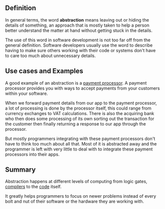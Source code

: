 ## Definition
In general terms, the word **abstraction** means leaving out or hiding the details of something, an approach that is mostly taken to help a person better understand the matter at hand without getting stuck in the details.

The use of this word in software development is not too far off from the general definition. Software developers usually use the word to describe having to make sure others working with their code or systems don't have to care too much about unnecessary details.

## Use cases and Examples
A good example of an abstraction is a [payment processor](payment-processor.md).
A payment processor provides you with ways to accept payments from your customers within your software.

When we forward payment details from our app to the payment processor, a lot of processing is done by the processor itself, this could range from currency exchanges to VAT calculations. There is also the acquiring bank who then does some processing of its own sorting out the transaction for the customer then finally returning a response to our app through the processor.

But mostly programmers integrating with these payment processors don't have to think too much about  all that. Most of it is abstracted away and the programmer is left with very little to deal with to integrate these  payment processors into their apps.

## Summary
Abstraction happens at different levels of computing from logic gates, [compilers](compiler.md) to the [code](code.md) itself. 

It greatly helps programmers to focus on newer problems instead of every bolt and nut of their software or the hardware they are working with.